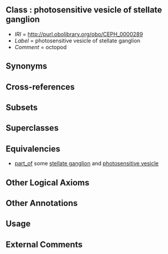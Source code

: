 
## Class : photosensitive vesicle of stellate ganglion

 * *IRI* = http://purl.obolibrary.org/obo/CEPH_0000289
 * *Label* = photosensitive vesicle of stellate ganglion
 * *Comment* = octopod

## Synonyms


## Cross-references


## Subsets


## Superclasses


## Equivalencies

 * [part_of](../../BFO/50/BFO_0000050.md) some [stellate ganglion](../../CEPH/43/CEPH_0000243.md) and [photosensitive vesicle](../../CEPH/00/CEPH_0000200.md)

## Other Logical Axioms


## Other Annotations


## Usage


## External Comments

